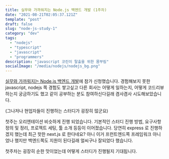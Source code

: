 ```yaml
---
title: 실무와 가까워지는 Node.js 백엔드 개발 (1주차)
date: "2021-08-21T02:05:37.121Z"
template: "post"
draft: false
slug: "node-js-study-1"
category: "dev"
tags:
  - "nodejs"
  - "typescript"
  - "javascript"
  - "programmers"
description: "javascript 코린이 탈출을 위한 몸부림"
socialImage: "/media/nodejs/nodejs_bg.png"
---
```


[실무와 가까워지는 Node.js 백엔드 개발](https://programmers.co.kr/learn/courses/12547)에 참가 신청했습니다. 경험해보지 못한 javascript, nodejs 쪽 경험도 쌓고싶고 다른 회사는 어떻게 일하는지, 어떻게 코드리뷰하는지 궁금하기도 했고 같이 공부하는 분도 참여하신다길래 겸사겸사 시도해보았습니다.

(그나저나 현업자들이 진행하는 스터디가 굉장히 많군요)

첫주는 오리엔테이션 비슷하게 진행 되었습니다. 기본적인 스터디 진행 방법, 요구사항 정의 및 정리, 프로젝트 세팅, 툴 소개 등등이 이어졌습니다. 당연히 express 로 진행하겠지 했는데 최근 핫한 next.js 로 한다네요? 아니 이거 프런트엔드쪽 프레임워크 아니었나 했지만 백엔드쪽도 지원이 된다길래 얼씨구나 잘되었다 했습니다.

첫주차는 굉장히 순한 맛이었는데 어떻게 스터디가 진행될지 기대됩니다.